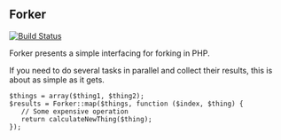 Forker
------
[![Build Status](https://secure.travis-ci.org/hasantayyar/forker.png?branch=master)](http://travis-ci.org/hasantayyar/forker)

Forker presents a simple interfacing for forking in PHP.

If you need to do several tasks in parallel and collect their results,
this is about as simple as it gets.

    $things = array($thing1, $thing2);
    $results = Forker::map($things, function ($index, $thing) {
       // Some expensive operation
       return calculateNewThing($thing);
    });

